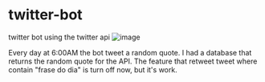 # twitter-bot
twitter bot using the twitter api
![image](https://user-images.githubusercontent.com/79453555/204353788-6518f42c-1899-48c9-a5fe-d9d70949976a.png)

Every day at 6:00AM the bot tweet a random quote.
I had a database that returns the random quote for the API.
The feature that retweet tweet where contain "frase do dia" is turn off now, but it's work.
